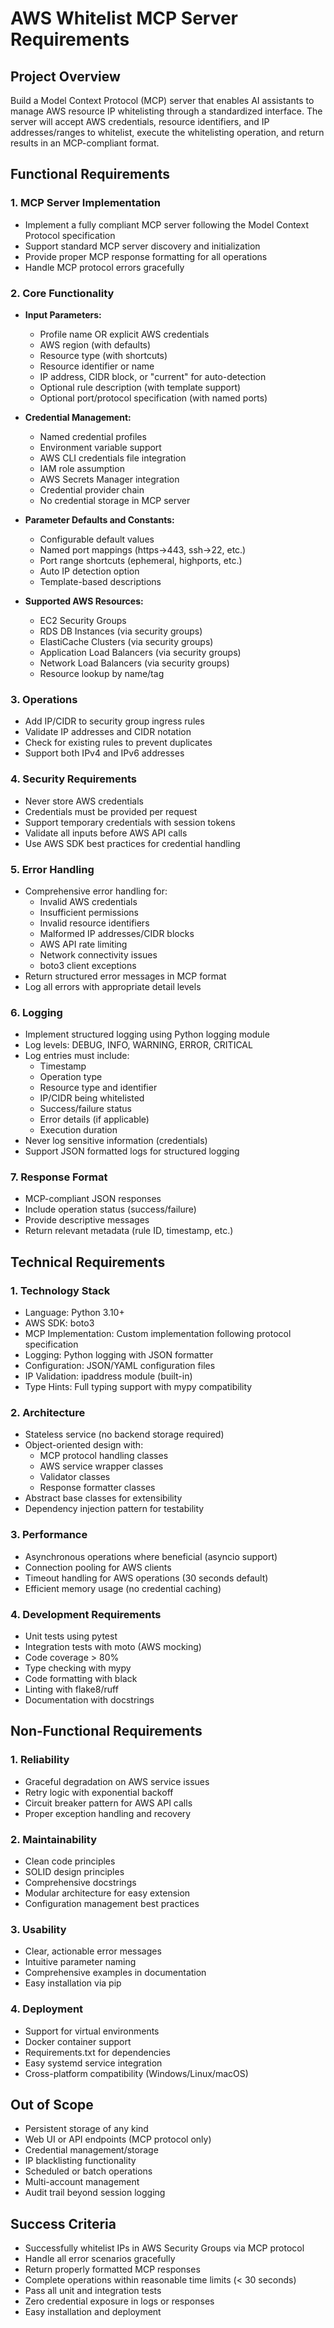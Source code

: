 # AWS Whitelist MCP Server Requirements

## Project Overview
Build a Model Context Protocol (MCP) server that enables AI assistants to manage AWS resource IP whitelisting through a standardized interface. The server will accept AWS credentials, resource identifiers, and IP addresses/ranges to whitelist, execute the whitelisting operation, and return results in an MCP-compliant format.

## Functional Requirements

### 1. MCP Server Implementation
- Implement a fully compliant MCP server following the Model Context Protocol specification
- Support standard MCP server discovery and initialization
- Provide proper MCP response formatting for all operations
- Handle MCP protocol errors gracefully

### 2. Core Functionality
- **Input Parameters:**
  - Profile name OR explicit AWS credentials
  - AWS region (with defaults)
  - Resource type (with shortcuts)
  - Resource identifier or name
  - IP address, CIDR block, or "current" for auto-detection
  - Optional rule description (with template support)
  - Optional port/protocol specification (with named ports)

- **Credential Management:**
  - Named credential profiles
  - Environment variable support
  - AWS CLI credentials file integration
  - IAM role assumption
  - AWS Secrets Manager integration
  - Credential provider chain
  - No credential storage in MCP server

- **Parameter Defaults and Constants:**
  - Configurable default values
  - Named port mappings (https→443, ssh→22, etc.)
  - Port range shortcuts (ephemeral, highports, etc.)
  - Auto IP detection option
  - Template-based descriptions

- **Supported AWS Resources:**
  - EC2 Security Groups
  - RDS DB Instances (via security groups)
  - ElastiCache Clusters (via security groups)
  - Application Load Balancers (via security groups)
  - Network Load Balancers (via security groups)
  - Resource lookup by name/tag

### 3. Operations
- Add IP/CIDR to security group ingress rules
- Validate IP addresses and CIDR notation
- Check for existing rules to prevent duplicates
- Support both IPv4 and IPv6 addresses

### 4. Security Requirements
- Never store AWS credentials
- Credentials must be provided per request
- Support temporary credentials with session tokens
- Validate all inputs before AWS API calls
- Use AWS SDK best practices for credential handling

### 5. Error Handling
- Comprehensive error handling for:
  - Invalid AWS credentials
  - Insufficient permissions
  - Invalid resource identifiers
  - Malformed IP addresses/CIDR blocks
  - AWS API rate limiting
  - Network connectivity issues
  - boto3 client exceptions
- Return structured error messages in MCP format
- Log all errors with appropriate detail levels

### 6. Logging
- Implement structured logging using Python logging module
- Log levels: DEBUG, INFO, WARNING, ERROR, CRITICAL
- Log entries must include:
  - Timestamp
  - Operation type
  - Resource type and identifier
  - IP/CIDR being whitelisted
  - Success/failure status
  - Error details (if applicable)
  - Execution duration
- Never log sensitive information (credentials)
- Support JSON formatted logs for structured logging

### 7. Response Format
- MCP-compliant JSON responses
- Include operation status (success/failure)
- Provide descriptive messages
- Return relevant metadata (rule ID, timestamp, etc.)

## Technical Requirements

### 1. Technology Stack
- Language: Python 3.10+
- AWS SDK: boto3
- MCP Implementation: Custom implementation following protocol specification
- Logging: Python logging with JSON formatter
- Configuration: JSON/YAML configuration files
- IP Validation: ipaddress module (built-in)
- Type Hints: Full typing support with mypy compatibility

### 2. Architecture
- Stateless service (no backend storage required)
- Object-oriented design with:
  - MCP protocol handling classes
  - AWS service wrapper classes
  - Validator classes
  - Response formatter classes
- Abstract base classes for extensibility
- Dependency injection pattern for testability

### 3. Performance
- Asynchronous operations where beneficial (asyncio support)
- Connection pooling for AWS clients
- Timeout handling for AWS operations (30 seconds default)
- Efficient memory usage (no credential caching)

### 4. Development Requirements
- Unit tests using pytest
- Integration tests with moto (AWS mocking)
- Code coverage > 80%
- Type checking with mypy
- Code formatting with black
- Linting with flake8/ruff
- Documentation with docstrings

## Non-Functional Requirements

### 1. Reliability
- Graceful degradation on AWS service issues
- Retry logic with exponential backoff
- Circuit breaker pattern for AWS API calls
- Proper exception handling and recovery

### 2. Maintainability
- Clean code principles
- SOLID design principles
- Comprehensive docstrings
- Modular architecture for easy extension
- Configuration management best practices

### 3. Usability
- Clear, actionable error messages
- Intuitive parameter naming
- Comprehensive examples in documentation
- Easy installation via pip

### 4. Deployment
- Support for virtual environments
- Docker container support
- Requirements.txt for dependencies
- Easy systemd service integration
- Cross-platform compatibility (Windows/Linux/macOS)

## Out of Scope
- Persistent storage of any kind
- Web UI or API endpoints (MCP protocol only)
- Credential management/storage
- IP blacklisting functionality
- Scheduled or batch operations
- Multi-account management
- Audit trail beyond session logging

## Success Criteria
- Successfully whitelist IPs in AWS Security Groups via MCP protocol
- Handle all error scenarios gracefully
- Return properly formatted MCP responses
- Complete operations within reasonable time limits (< 30 seconds)
- Pass all unit and integration tests
- Zero credential exposure in logs or responses
- Easy installation and deployment